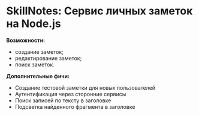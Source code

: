 # SkillNotes: Сервис личных заметок на Node.js

**Возможности:**
* создание заметок;
* редактирование заметок;
* поиск заметок.

**Дополнительные фичи:**
* Создание тестовой заметки для новых пользователей
* Аутентификация через сторонние сервисы
* Поиск записей по тексту в заголовке
* Подсветка найденного фрагмента в заголовке








